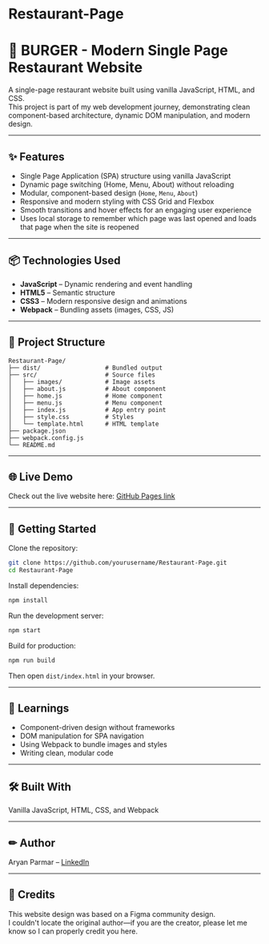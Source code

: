 # Restaurant-Page

# 🍔 BURGER - Modern Single Page Restaurant Website

A single-page restaurant website built using vanilla JavaScript, HTML, and CSS.  
This project is part of my web development journey, demonstrating clean component-based architecture, dynamic DOM manipulation, and modern design.

---

## ✨ Features

- Single Page Application (SPA) structure using vanilla JavaScript
- Dynamic page switching (Home, Menu, About) without reloading
- Modular, component-based design (`Home`, `Menu`, `About`)
- Responsive and modern styling with CSS Grid and Flexbox
- Smooth transitions and hover effects for an engaging user experience
- Uses local storage to remember which page was last opened and loads that page when the site is reopened

---

## 📦 Technologies Used

- **JavaScript** – Dynamic rendering and event handling
- **HTML5** – Semantic structure
- **CSS3** – Modern responsive design and animations
- **Webpack** – Bundling assets (images, CSS, JS)

---

## 📂 Project Structure

```
Restaurant-Page/
├── dist/                  # Bundled output
├── src/                   # Source files
│   ├── images/            # Image assets
│   ├── about.js           # About component
│   ├── home.js            # Home component
│   ├── menu.js            # Menu component
│   ├── index.js           # App entry point
│   ├── style.css          # Styles
│   └── template.html      # HTML template
├── package.json
├── webpack.config.js
└── README.md
```

---

## 🌐 Live Demo
Check out the live website here: [GitHub Pages link](https://notaarryan.github.io/Restaurant-Page/)  

---

## 🚀 Getting Started

Clone the repository:

```bash
git clone https://github.com/yourusername/Restaurant-Page.git
cd Restaurant-Page
```

Install dependencies:

```bash
npm install
```

Run the development server:

```bash
npm start
```

Build for production:

```bash
npm run build
```

Then open `dist/index.html` in your browser.

---

## 📌 Learnings

- Component-driven design without frameworks
- DOM manipulation for SPA navigation
- Using Webpack to bundle images and styles
- Writing clean, modular code

---

## 🛠 Built With

Vanilla JavaScript, HTML, CSS, and Webpack

---

## ✏ Author

Aryan Parmar – [LinkedIn](https://www.linkedin.com/in/aryan-parmar-a0634b299/)

---

## 🙏 Credits

This website design was based on a Figma community design.  
I couldn't locate the original author—if you are the creator, please let me know so I can properly credit you here.
